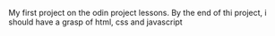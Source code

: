 My first project on the odin project lessons. By the end of thi project, i should have a grasp of html, css and javascript